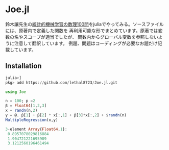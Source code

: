 # Joe.jl
鈴木讓先生の[統計的機械学習の数理100問](https://www.kyoritsu-pub.co.jp/series/214/)をjuliaでやってみる。ソースファイルには、原著内で定義した関数を
再利用可能な形でまとめています。原著では変数の名やスコープが適当でしたが、
関数内からグローバル変数を参照しないように注意して翻訳しています。 
例題、問題はコーディングが必要なお題だけ記載しています。

## Installation
```julia
julia>]
pkg> add https://github.com/lethal8723/Joe.jl.git
```

```julia
using Joe

n = 100; p =2
β = Float64[1,2,3]
x = randn(n,2)
y = @. β[1] + β[2] * x[:,1] + β[3]*x[:,2] + $randn(n)
MultipleRegression(x,y)

3-element Array{Float64,1}:
 0.8957078029816884
 1.904721221695989
 3.1212560196461494
```
